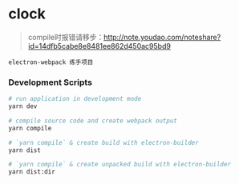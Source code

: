 # clock
>  compile时报错请移步：http://note.youdao.com/noteshare?id=14dfb5cabe8e8481ee862d450ac95bd9

    electron-webpack 练手项目

### Development Scripts

```bash
# run application in development mode
yarn dev

# compile source code and create webpack output
yarn compile

# `yarn compile` & create build with electron-builder
yarn dist

# `yarn compile` & create unpacked build with electron-builder
yarn dist:dir
```
